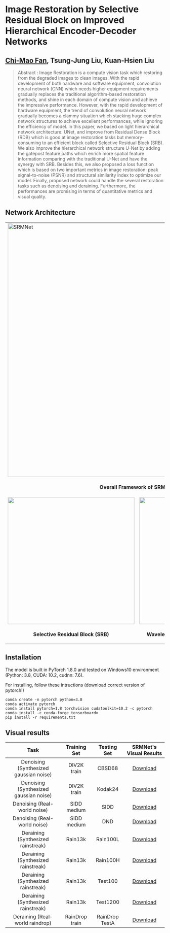 # Image Restoration by Selective Residual Block on Improved Hierarchical Encoder-Decoder Networks  

## [Chi-Mao Fan](https://github.com/FanChiMao), Tsung-Jung Liu, Kuan-Hsien Liu  

> Abstract : Image Restoration is a compute vision task which
restoring from the degraded images to clean images. With the
rapid development of both hardware and software equipment,
convolution neural network (CNN) which needs higher equipment
requirements gradually replaces the traditional algorithm-based
restoration methods, and shine in each domain of compute vision
and achieve the impressive performance. However, with the rapid
development of hardware equipment, the trend of convolution
neural network gradually becomes a clammy situation which
stacking huge complex network structures to achieve excellent
performances, while ignoring the efficiency of model. In this
paper, we based on light hierarchical network architecture: UNet,
and improve from Residual Dense Block (RDB) which is
good at image restoration tasks but memory-consuming to an
efficient block called Selective Residual Block (SRB). We also
improve the hierarchical network structure U-Net by adding
the gatepost feature paths which enrich more spatial feature
information comparing with the traditional U-Net and have
the synergy with SRB. Besides this, we also proposed a loss
function which is based on two important metrics in image
restoration: peak signal-to-noise (PSNR) and structural similarity
index to optimize our model. Finally, proposed network could
handle the several restoration tasks such as denoising and
deraining. Furthermore, the performances are promising in terms
of quantitative metrics and visual quality.

## Network Architecture  
<table>
  <tr>
    <td colspan="2"><img src = "https://i.imgur.com/SbUotcA.png" alt="SRMNet" width="800"> </td>  
  </tr>
  <tr>
    <td colspan="2"><p align="center"><b>Overall Framework of SRMNet</b></p></td>
  </tr>
  
  <tr>
    <td> <img src = "https://i.imgur.com/z6Vds87.png" width="400"> </td>
    <td> <img src = "https://i.imgur.com/WlhzTdx.png" width="400"> </td>
  </tr>
  <tr>
    <td><p align="center"><b>Selective Residual Block (SRB)</b></p></td>
    <td><p align="center"> <b>Wavelet Thresholding Feature Fusion (WTFF)</b></p></td>
  </tr>
</table>


## Installation
The model is built in PyTorch 1.8.0 and tested on Windows10 environment  
(Python: 3.8, CUDA: 10.2, cudnn: 7.6).  

For installing, follow these intructions (download correct version of pytorch!)
```
conda create -n pytorch python=3.8  
conda activate pytorch  
conda install pytorch=1.8 torchvision cudatoolkit=10.2 -c pytorch  
conda install -c conda-forge tensorboardx
pip install -r requirements.txt
```



## Visual results  

| Task | Training Set | Testing Set | SRMNet's Visual Results|
|:---:|:---:|:---:|:---:|
|Denoising (Synthesized gaussian noise)|DIV2K train|CBSD68 | [Download](https://drive.google.com/drive/folders/1yXzUa6E4MAspijBz_rdCvvG55b6dovAt?usp=sharing) |
|Denoising (Synthesized gaussian noise)|DIV2K train|Kodak24| [Download](https://drive.google.com/drive/folders/1qKabGPr3G09xO07DoHIEQ9yJaGNHjfmk?usp=sharing) |
|Denoising (Real-world noise)  |SIDD medium | SIDD|[Download](https://drive.google.com/drive/folders/1LFbHBuV5Xh_shPcksTi2GIrkvsnA2xaE?usp=sharing) |
|Denoising (Real-world noise)  |SIDD medium| DND  | [Download](https://drive.google.com/drive/folders/1-KHHKxaB5HX8AcJA7IDR4w5YLQKEihJ-?usp=sharing) |
|Deraining (Synthesized rainstreak)| Rain13k | Rain100L | [Download](https://drive.google.com/drive/folders/1nvSOPpWPbZbP1ynWW7k__oaJKg6GLYBT?usp=sharing/) |
|Deraining (Synthesized rainstreak)| Rain13k | Rain100H | [Download](https://drive.google.com/drive/folders/1ISZS48gtDELwo7ZoIukrJ5lxeK9rnqqd?usp=sharing) |
|Deraining (Synthesized rainstreak)| Rain13k | Test100 | [Download](https://drive.google.com/drive/folders/1d9JeN3fhor6heCEV_eqPhdSck6RUnwpV?usp=sharing) |
|Deraining (Synthesized rainstreak)| Rain13k | Test1200 | [Download](https://drive.google.com/drive/folders/18pdWHLME-3V9cjfAXDX0-beD2H4Bx64w?usp=sharing) |
|Deraining (Real-world raindrop)|RainDrop train|RainDrop TestA| [Download](https://drive.google.com/drive/folders/1aJcRGjurK2PbgdFbTL6vSI3Xu3p2Nry-?usp=sharing) |

